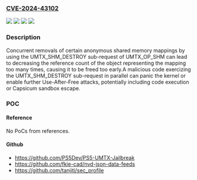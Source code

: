 ### [CVE-2024-43102](https://cve.mitre.org/cgi-bin/cvename.cgi?name=CVE-2024-43102)
![](https://img.shields.io/static/v1?label=Product&message=FreeBSD&color=blue)
![](https://img.shields.io/static/v1?label=Version&message=14.1-RELEASE%3C%20p4%20&color=brighgreen)
![](https://img.shields.io/static/v1?label=Vulnerability&message=CWE-416%20Use%20After%20Free&color=brighgreen)
![](https://img.shields.io/static/v1?label=Vulnerability&message=CWE-911%20Improper%20Update%20of%20Reference%20Count&color=brighgreen)

### Description

Concurrent removals of certain anonymous shared memory mappings by using the UMTX_SHM_DESTROY sub-request of UMTX_OP_SHM can lead to decreasing the reference count of the object representing the mapping too many times, causing it to be freed too early.A malicious code exercizing the UMTX_SHM_DESTROY sub-request in parallel can panic the kernel or enable further Use-After-Free attacks, potentially including code execution or Capsicum sandbox escape.

### POC

#### Reference
No PoCs from references.

#### Github
- https://github.com/PS5Dev/PS5-UMTX-Jailbreak
- https://github.com/fkie-cad/nvd-json-data-feeds
- https://github.com/tanjiti/sec_profile

